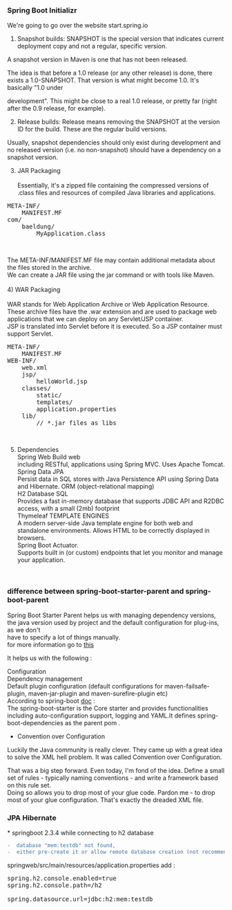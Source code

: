 <h3> Spring Boot Initializr </h3>

We're going to go over the website start.spring.io <br>

1) Snapshot builds: SNAPSHOT is the special version that indicates current deployment copy and not a regular, specific version. <br>
 
A snapshot version in Maven is one that has not been released. <br>

The idea is that before a 1.0 release (or any other release) is done, there exists a 1.0-SNAPSHOT. That version is what might become 1.0. It's basically "1.0 under 

development". This might be close to a real 1.0 release, or pretty far (right after the 0.9 release, for example).<br>

2) Release builds: Release means removing the SNAPSHOT at the version ID for the build. These are the regular build versions.<br>

Usually, snapshot dependencies should only exist during development and no released version (i.e. no non-snapshot) should have a dependency on a snapshot version.<br>

3)  JAR Packaging <br><br>
Essentially, it's a zipped file containing the compressed versions of .class files and resources of compiled Java libraries and applications.
<pre>
META-INF/
    MANIFEST.MF
com/
    baeldung/
        MyApplication.class
</pre><br>

The META-INF/MANIFEST.MF file may contain additional metadata about the files stored in the archive.<br>
We can create a JAR file using the jar command or with tools like Maven.<br>
<br>
4) WAR Packaging <br><br>
WAR stands for Web Application Archive or Web Application Resource.<br>
These archive files have the .war extension and are used to package web applications that we can deploy on any Servlet/JSP container.<br>
JSP is translated into Servlet before it is executed. So a JSP container must support Servlet.<br>
<pre>
META-INF/
    MANIFEST.MF
WEB-INF/
    web.xml
    jsp/
        helloWorld.jsp
    classes/
        static/
        templates/
        application.properties
    lib/
        // *.jar files as libs
</pre><br>
5) Dependencies <br>
Spring Web Build web<br>
including RESTful, applications using Spring MVC. Uses Apache Tomcat.<br>
Spring Data JPA <br>
Persist data in SQL stores with Java Persistence API using Spring Data and Hibernate. ORM  (object-relational mapping) <br>
H2 Database SQL<br>
Provides a fast in-memory database that supports JDBC API and R2DBC access, with a small (2mb) footprint<br>
Thymeleaf TEMPLATE ENGINES<br>
A modern server-side Java template engine for both web and standalone environments. Allows HTML to be correctly displayed in browsers.<br>
Spring Boot Actuator. <br>
Supports built in (or custom) endpoints that let you monitor and manage your application. <br>
<br>
<h3> difference between spring-boot-starter-parent and spring-boot-parent</h3>
 
Spring Boot Starter Parent helps us with managing dependency versions, the java version used by project and the default configuration for plug-ins, as we don't<br> have to specify a lot of things manually.<br> for more information go to <a href="https://stackoverflow.com/questions/56955525/need-to-know-the-difference-between-spring-boot-starter-parent-and-spring-boot-p" target="_blank">this</a><br>

It helps us with the following :<br>

Configuration<br>
Dependency management<br>
Default plugin configuration (default configurations for maven-failsafe-plugin, maven-jar-plugin and maven-surefire-plugin etc)<br>
According to spring-boot <a href="https://docs.spring.io/spring-boot/docs/current/reference/html/using-boot-build-systems.html" target="_blank">doc</a> :<br>
The spring-boot-starter is the Core starter and provides functionalities including auto-configuration support, logging and YAML.It defines spring-boot-dependencies as the parent pom .<br>

* Convention over Configuration <br>

Luckily the Java community is really clever. They came up with a great idea to solve the XML hell problem. It was called Convention over Configuration.<br>

That was a big step forward. Even today, I'm fond of the idea. Define a small set of rules - typically naming conventions - and write a framework based on this rule set.<br> Doing so allows you to drop most of your glue code. Pardon me - to drop most of your glue configuration. That's exactly the dreaded XML file.<br>
<h3> JPA Hibernate  </h3>
* springboot 2.3.4 while connecting to h2 database



```diff
-  database "mem:testdb" not found, 
-  either pre-create it or allow remote database creation (not recommended in secure environments)
```


springweb/src/main/resources/application.properties add : <br>
<pre>
spring.h2.console.enabled=true
spring.h2.console.path=/h2

spring.datasource.url=jdbc:h2:mem:testdb
</pre>



